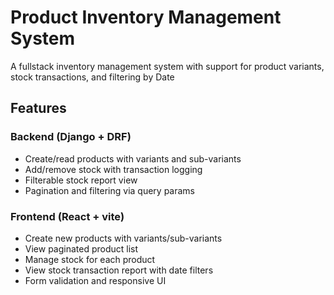# Product Inventory Management System

A fullstack inventory management system with support for product variants, stock transactions, and filtering by Date

## Features

### Backend (Django + DRF)
- Create/read products with variants and sub-variants
- Add/remove stock with transaction logging
- Filterable stock report view
- Pagination and filtering via query params

### Frontend (React + vite)
- Create new products with variants/sub-variants
- View paginated product list
- Manage stock for each product
- View stock transaction report with date filters
- Form validation and responsive UI
